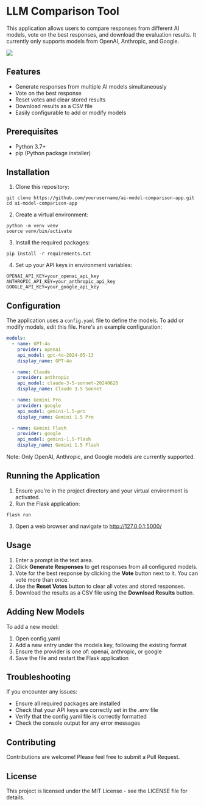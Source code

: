 # LLM Comparison Tool

This application allows users to compare responses from different AI models, vote on the best responses, and download the evaluation results. It currently only supports models from OpenAI, Anthropic, and Google.

![](./llm-comparison-tool.gif)

## Features

- Generate responses from multiple AI models simultaneously
- Vote on the best response
- Reset votes and clear stored results
- Download results as a CSV file
- Easily configurable to add or modify models

## Prerequisites

- Python 3.7+
- pip (Python package installer)

## Installation

1. Clone this repository:
```
git clone https://github.com/yourusername/ai-model-comparison-app.git
cd ai-model-comparison-app
```
2. Create a virtual environment:
```
python -m venv venv
source venv/bin/activate  
```
3. Install the required packages:
```
pip install -r requirements.txt
```
4. Set up your API keys in environment variables:
```
OPENAI_API_KEY=your_openai_api_key
ANTHROPIC_API_KEY=your_anthropic_api_key
GOOGLE_API_KEY=your_google_api_key
```

## Configuration

The application uses a `config.yaml` file to define the models. To add or modify models, edit this file. Here's an example configuration:

```yaml
models:
  - name: GPT-4o
    provider: openai
    api_model: gpt-4o-2024-05-13
    display_name: GPT-4o

  - name: Claude
    provider: anthropic
    api_model: claude-3-5-sonnet-20240620
    display_name: Claude 3.5 Sonnet

  - name: Gemini Pro
    provider: google
    api_model: gemini-1.5-pro
    display_name: Gemini 1.5 Pro

  - name: Gemini Flash
    provider: google
    api_model: gemini-1.5-flash
    display_name: Gemini 1.5 Flash
```

Note: Only OpenAI, Anthropic, and Google models are currently supported.

## Running the Application
1. Ensure you're in the project directory and your virtual environment is activated.
2. Run the Flask application:
```
flask run 
```
3. Open a web browser and navigate to http://127.0.0.1:5000/

## Usage
1. Enter a prompt in the text area.
2. Click **Generate Responses** to get responses from all configured models.
3. Vote for the best response by clicking the **Vote** button next to it. You can vote more than once.
3. Use the **Reset Votes** button to clear all votes and stored responses.
4. Download the results as a CSV file using the **Download Results** button.

## Adding New Models
To add a new model:

1. Open config.yaml
2. Add a new entry under the models key, following the existing format
3. Ensure the provider is one of: openai, anthropic, or google
4. Save the file and restart the Flask application

## Troubleshooting
If you encounter any issues:

* Ensure all required packages are installed
* Check that your API keys are correctly set in the .env file
* Verify that the config.yaml file is correctly formatted
* Check the console output for any error messages

## Contributing
Contributions are welcome! Please feel free to submit a Pull Request.

## License
This project is licensed under the MIT License - see the LICENSE file for details.